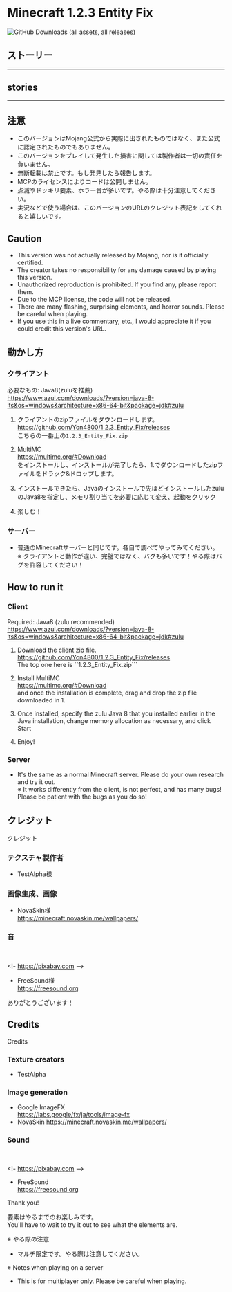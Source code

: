 # Minecraft 1.2.3 Entity Fix
<img alt="GitHub Downloads (all assets, all releases)" src="https://img.shields.io/github/downloads/Yon4800/1.2.3_Entity_Fix/total?style=for-the-badge">

## ストーリー
***

## stories
***

## 注意
- このバージョンはMojang公式から実際に出されたものではなく、また公式に認定されたものでもありません。
- このバージョンをプレイして発生した損害に関しては製作者は一切の責任を負いません。
- 無断転載は禁止です。もし発見したら報告します。
- MCPのライセンスによりコードは公開しません。
- 点滅やドッキリ要素、ホラー音が多いです。やる際は十分注意してください。
- 実況などで使う場合は、このバージョンのURLのクレジット表記をしてくれると嬉しいです。

## Caution
- This version was not actually released by Mojang, nor is it officially certified.
- The creator takes no responsibility for any damage caused by playing this version.
- Unauthorized reproduction is prohibited. If you find any, please report them.
- Due to the MCP license, the code will not be released.
- There are many flashing, surprising elements, and horror sounds. Please be careful when playing.
- If you use this in a live commentary, etc., I would appreciate it if you could credit this version's URL.

## 動かし方
### クライアント

必要なもの: Java8(zuluを推薦)<br>
https://www.azul.com/downloads/?version=java-8-lts&os=windows&architecture=x86-64-bit&package=jdk#zulu

1. クライアントのzipファイルをダウンロードします。<br>
https://github.com/Yon4800/1.2.3_Entity_Fix/releases<br>
こちらの一番上の```1.2.3_Entity_Fix.zip```<br>

2. MultiMC<br>
https://multimc.org/#Download<br>
をインストールし、インストールが完了したら、1.でダウンロードしたzipファイルをドラック&ドロップします。<br>

3. インストールできたら、Javaのインストールで先ほどインストールしたzuluのJava8を指定し、メモリ割り当てを必要に応じて変え、起動をクリック<br>

4. 楽しむ！

### サーバー
- 普通のMinecraftサーバーと同じです。各自で調べてやってみてください。<br>
※ クライアントと動作が違い、完璧ではなく、バグも多いです！やる際はバグを許容してください！<br>

## How to run it
### Client

Required: Java8 (zulu recommended)<br>
https://www.azul.com/downloads/?version=java-8-lts&os=windows&architecture=x86-64-bit&package=jdk#zulu

1. Download the client zip file.<br>
https://github.com/Yon4800/1.2.3_Entity_Fix/releases<br>
The top one here is ``1.2.3_Entity_Fix.zip```<br>

2. Install MultiMC<br>
https://multimc.org/#Download<br>
and once the installation is complete, drag and drop the zip file downloaded in 1.<br>

3. Once installed, specify the zulu Java 8 that you installed earlier in the Java installation, change memory allocation as necessary, and click Start<br>

4. Enjoy!

### Server
- It's the same as a normal Minecraft server. Please do your own research and try it out.<br>
※ It works differently from the client, is not perfect, and has many bugs! Please be patient with the bugs as you do so!<br>

## クレジット
クレジット
### テクスチャ製作者
- TestAlpha様
### 画像生成、画像
- NovaSkin様<br>
https://minecraft.novaskin.me/wallpapers/<br>
### 音
<!-- - Pixabay様 --> <br>
<!- https://pixabay.com --> <br>
- FreeSound様<br>
https://freesound.org<br>

ありがとうございます！<br>

## Credits
Credits
### Texture creators
- TestAlpha
### Image generation
- Google ImageFX<br>
https://labs.google/fx/ja/tools/image-fx
- NovaSkin
https://minecraft.novaskin.me/wallpapers/
### Sound
<!-- - Pixabay --> <br>
<!- https://pixabay.com --> <br>
- FreeSound<br>
https://freesound.org<br>

Thank you!<br>

要素はやるまでのお楽しみです。<br>
You'll have to wait to try it out to see what the elements are.<br>

※ やる際の注意
- マルチ限定です。やる際は注意してください。

※ Notes when playing on a server
- This is for multiplayer only. Please be careful when playing.
